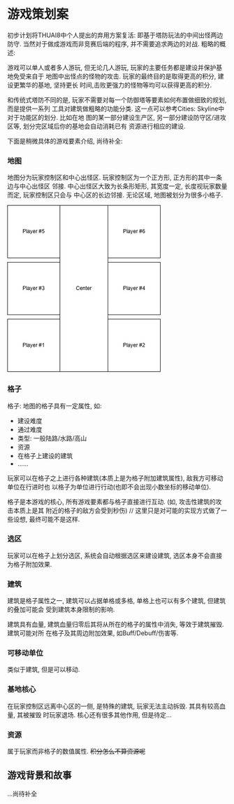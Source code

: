 # 游戏策划案

初步计划将THUAI8中个人提出的弃用方案复活: 即基于塔防玩法的中间出怪两边防守. 
当然对于做成游戏而非竞赛后端的程序, 并不需要追求两边的对战. 粗略的概述:

游戏可以单人或者多人游玩, 但无论几人游玩, 玩家的主要任务都是建设并保护基地免受来自于
地图中出怪点的怪物的攻击. 玩家的最终目的是取得更高的积分, 建设更繁华的基地, 坚持更长
时间,击败更强力的怪物等均可以获得更高的积分.

和传统式塔防不同的是, 玩家不需要对每一个防御塔等要素如何布置做细致的规划, 而是提供一系列
工具对建筑做粗略的功能分类. 这一点可以参考Cities: Skyline中对于功能区的划分. 比如在地
图的某一部分建设生产区, 另一部分建设防守区/进攻区等, 划分完区域后你的基地会自动消耗已有
资源进行相应的建设.

下面是稍微具体的游戏要素介绍, 尚待补全:
### 地图
地图分为玩家控制区和中心出怪区. 玩家控制区为一个正方形, 正方形的其中一条边与中心出怪区
邻接. 中心出怪区大致为长条形矩形, 其宽度一定, 长度视玩家数量而定, 玩家控制区只会与
中心区的长边邻接. 无论区域, 地图被划分为很多小格子.

![](README-assets/game.jpg)

### 格子
格子: 地图的格子具有一定属性, 如:
- 建设难度
- 通过难度
- 类型: 一般陆路/水路/高山
- 资源
- 在格子上建设的建筑
- ......

玩家可以在格子之上进行各种建筑(本质上是为格子附加建筑属性), 敌我方可移动单位在行进时也
以格子为单位进行行动(也即不会出现小数坐标的移动单位).

格子是本游戏的核心, 所有游戏要素都与格子直接进行互动. (如, 攻击性建筑的攻击本质上是其
附近的格子的敌方会受到秒伤) // 这里只是对可能的实现方式做了一些设想, 最终可能不是这样.

### 选区
玩家可以在格子上划分选区, 系统会自动根据选区来建设建筑, 选区本身不会直接为格子附加效果.

### 建筑
建筑是格子属性之一, 建筑可以占据单格或多格, 单格上也可以有多个建筑, 但建筑的叠加可能会
受到建筑本身限制的影响.

建筑具有血量, 建筑血量归零后其将从所在的格子的属性中消失, 等效于建筑摧毁. 建筑可能对所
在格子及其周边附加效果, 如Buff/Debuff/伤害等.

### 可移动单位
类似于建筑, 但是可以移动.

### 基地核心
在玩家控制区远离中心区的一侧, 是特殊的建筑, 玩家无法主动拆毁. 其具有较高血量, 其被摧毁
时玩家退场. 核心还有很多其他作用, 但是待定...

### 资源
属于玩家而非格子的数值属性. ~~积分怎么不算资源呢~~

## 游戏背景和故事
...尚待补全
